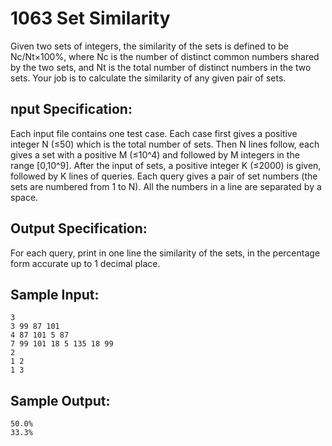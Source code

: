 # 1063 Set Similarity
Given two sets of integers, the similarity of the sets is defined to be Nc/Nt×100%, where Nc is the number of distinct common numbers shared by the two sets, and Nt is the total number of distinct numbers in the two sets. Your job is to calculate the similarity of any given pair of sets.

## nput Specification:
Each input file contains one test case. Each case first gives a positive integer N (≤50) which is the total number of sets. Then N lines follow, each gives a set with a positive M (≤10^4) and followed by M integers in the range [0,10^9]. After the input of sets, a positive integer K (≤2000) is given, followed by K lines of queries. Each query gives a pair of set numbers (the sets are numbered from 1 to N). All the numbers in a line are separated by a space.

## Output Specification:
For each query, print in one line the similarity of the sets, in the percentage form accurate up to 1 decimal place.

## Sample Input:
    3
    3 99 87 101
    4 87 101 5 87
    7 99 101 18 5 135 18 99
    2
    1 2
    1 3

## Sample Output:
    50.0%
    33.3%